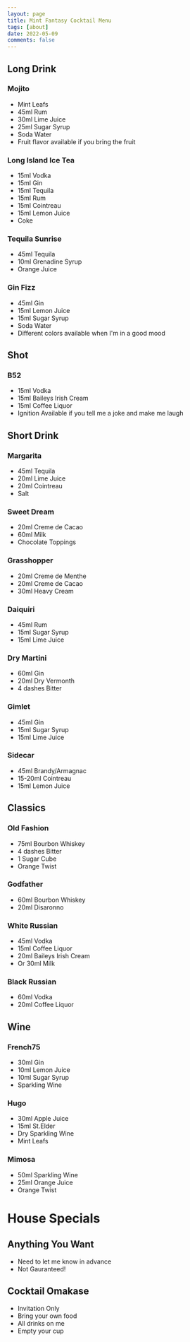 ```yaml
---
layout: page
title: Mint Fantasy Cocktail Menu
tags: [about]
date: 2022-05-09
comments: false
---
```


## Long Drink
### Mojito 
* Mint Leafs
* 45ml Rum
* 30ml Lime Juice
* 25ml Sugar Syrup
* Soda Water
* Fruit flavor available if you bring the fruit

### Long Island Ice Tea
* 15ml Vodka
* 15ml Gin
* 15ml Tequila
* 15ml Rum
* 15ml Cointreau
* 15ml Lemon Juice
* Coke

### Tequila Sunrise
* 45ml Tequila
* 10ml Grenadine Syrup
* Orange Juice

### Gin Fizz
* 45ml Gin
* 15ml Lemon Juice
* 15ml Sugar Syrup
* Soda Water
* Different colors available when I'm in a good mood 


## Shot
### B52
* 15ml Vodka
* 15ml Baileys Irish Cream
* 15ml Coffee Liquor
* Ignition Available if you tell me a joke and make me laugh


## Short Drink
### Margarita
* 45ml Tequila
* 20ml Lime Juice
* 20ml Cointreau
* Salt

### Sweet Dream
* 20ml Creme de Cacao
* 60ml Milk
* Chocolate Toppings

### Grasshopper
* 20ml Creme de Menthe
* 20ml Creme de Cacao
* 30ml Heavy Cream

### Daiquiri
* 45ml Rum
* 15ml Sugar Syrup
* 15ml Lime Juice

### Dry Martini
* 60ml Gin
* 20ml Dry Vermonth
* 4 dashes Bitter

### Gimlet
* 45ml Gin
* 15ml Sugar Syrup
* 15ml Lime Juice

### Sidecar
* 45ml Brandy/Armagnac
* 15-20ml Cointreau
* 15ml Lemon Juice


## Classics
### Old Fashion
* 75ml Bourbon Whiskey
* 4 dashes Bitter
* 1 Sugar Cube
* Orange Twist

### Godfather
* 60ml Bourbon Whiskey
* 20ml Disaronno

### White Russian
* 45ml Vodka
* 15ml Coffee Liquor
* 20ml Baileys Irish Cream
* Or 30ml Milk

### Black Russian
* 60ml Vodka
* 20ml Coffee Liquor


## Wine
### French75
* 30ml Gin
* 10ml Lemon Juice
* 10ml Sugar Syrup
* Sparkling Wine

### Hugo
* 30ml Apple Juice
* 15ml St.Elder
* Dry Sparkling Wine
* Mint Leafs

### Mimosa
* 50ml Sparkling Wine
* 25ml Orange Juice
* Orange Twist


# House Specials
## Anything You Want
* Need to let me know in advance
* Not Gauranteed!

## Cocktail Omakase
* Invitation Only
* Bring your own food
* All drinks on me
* Empty your cup
